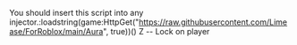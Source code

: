 You should insert this script into any injector.:loadstring(game:HttpGet("https://raw.githubusercontent.com/Limease/ForRoblox/main/Aura", true))()
Z -- Lock on player
